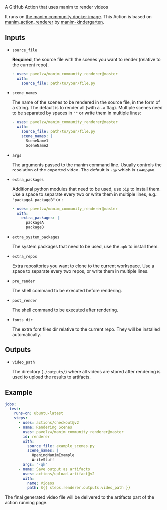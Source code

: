 A GitHub Action that uses manim to render videos

It runs on [the manim community docker image](https://github.com/ManimCommunity/manim/tree/main/docker).
This Action is based on [manim_action_renderer](https://github.com/manim-kindergarten/manim_action_renderer) by 
[manim-kindergarten](https://github.com/manim-kindergarten).

## Inputs

* `source_file`

    **Required**, the source file with the scenes you want to render (relative to the current repo).
    ```yaml
    - uses: pavelzw/manim_community_renderer@master
      with:
        source_file: path/to/your/file.py
    ```

* `scene_names`

    The name of the scenes to be rendered in the source file, in the form of a string. The default is to render all (with a `-a` flag). Multiple scenes need to be separated by spaces in `""` or write them in multiple lines:
    ```yaml
    - uses: pavelzw/manim_community_renderer@master
      with:
        source_file: path/to/your/file.py
        scene_names: |
          SceneName1
          SceneName2
    ```

* `args`

    The arguments passed to the manim command line. Usually controls the resolution of the exported video. The default is `-qp` which is `1440p@60`.

* `extra_packages`

    Additional python modules that need to be used, use `pip` to install them. Use a space to separate every two or write them in multiple lines, e.g.: `"packageA packageB"` or :
    ```yaml
    - uses: pavelzw/manim_community_renderer@master
      with:
        extra_packages: |
          packageA
          packageB
    ```

* `extra_system_packages`

    The system packages that need to be used, use the `apk` to install them.

* `extra_repos`

    Extra repositories you want to clone to the current workspace. Use a space to separate every two repos, or write them in multiple lines.

* `pre_render`

    The shell command to be executed before rendering.

* `post_render`

    The shell command to be executed after rendering.

* `fonts_dir`

    The extra font files dir relative to the current repo. They will be installed automatically.

## Outputs

* `video_path`

    The directory (`./outputs/`) where all videos are stored after rendering is used to upload the results to artifacts.

## Example

```yaml
jobs:
  test:
    runs-on: ubuntu-latest
    steps:
      - uses: actions/checkout@v2
      - name: Rendering Scenes
        uses: pavelzw/manim_community_renderer@master
        id: renderer
        with:
          source_file: example_scenes.py
          scene_names: |
            OpeningManimExample
            WriteStuff
        args: "-qk"
      - name: Save output as artifacts
        uses: actions/upload-artifact@v2
        with:
          name: Videos
          path: ${{ steps.renderer.outputs.video_path }}
```

The final generated video file will be delivered to the artifacts part of the action running page.